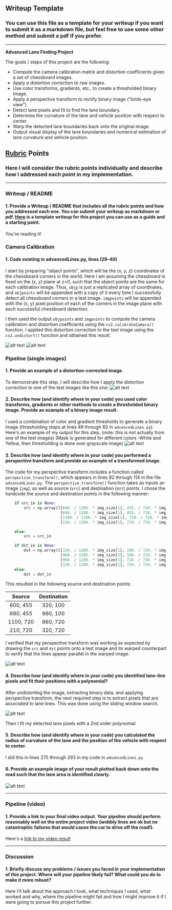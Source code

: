 ## Writeup Template

### You can use this file as a template for your writeup if you want to submit it as a markdown file, but feel free to use some other method and submit a pdf if you prefer.

---

**Advanced Lane Finding Project**

The goals / steps of this project are the following:

* Compute the camera calibration matrix and distortion coefficients given a set of chessboard images.
* Apply a distortion correction to raw images.
* Use color transforms, gradients, etc., to create a thresholded binary image.
* Apply a perspective transform to rectify binary image ("birds-eye view").
* Detect lane pixels and fit to find the lane boundary.
* Determine the curvature of the lane and vehicle position with respect to center.
* Warp the detected lane boundaries back onto the original image.
* Output visual display of the lane boundaries and numerical estimation of lane curvature and vehicle position.

[//]: # (Image References)
[image11]: ./writeup_images/chess.jpg
[image12]: ./writeup_images/chess_undist_test_image.jpg
[image1]: ./writeup_images/undist_img.jpg "Undistorted"
[image2]: ./test_images/test2.jpg "Road Transformed"
[image3]: ./writeup_images/binary.jpg "Binary Example"
[image4]: ./writeup_images/out_img.jp "Fit Visual"
[image5]: ./writeup_images/result.jpg "Output"
[video1]: ./project_video.mp4 "Video"

## [Rubric](https://review.udacity.com/#!/rubrics/571/view) Points

### Here I will consider the rubric points individually and describe how I addressed each point in my implementation.  

---

### Writeup / README

#### 1. Provide a Writeup / README that includes all the rubric points and how you addressed each one.  You can submit your writeup as markdown or pdf.  [Here](https://github.com/sandrageorge/CarND-Advanced-Lane-Lines/blob/master/writeup_template.md) is a template writeup for this project you can use as a guide and a starting point.  

You're reading it!

### Camera Calibration

#### 1. Code existing in advancedLines.py, lines (29-40)

I start by preparing "object points", which will be the (x, y, z) coordinates of the chessboard corners in the world. Here I am assuming the chessboard is fixed on the (x, y) plane at z=0, such that the object points are the same for each calibration image.  Thus, `objp` is just a replicated array of coordinates, and `objpoints` will be appended with a copy of it every time I successfully detect all chessboard corners in a test image.  `imgpoints` will be appended with the (x, y) pixel position of each of the corners in the image plane with each successful chessboard detection.  

I then used the output `objpoints` and `imgpoints` to compute the camera calibration and distortion coefficients using the `cv2.calibrateCamera()` function.  I applied this distortion correction to the test image using the `cv2.undistort()` function and obtained this result: 

![alt text][image11]  ![alt text][image12] 

### Pipeline (single images)

#### 1. Provide an example of a distortion-corrected image.

To demonstrate this step, I will describe how I apply the distortion correction to one of the test images like this one:
![alt text][image1]

#### 2. Describe how (and identify where in your code) you used color transforms, gradients or other methods to create a thresholded binary image.  Provide an example of a binary image result.

I used a combination of color and gradient thresholds to generate a binary image (thresholding steps at lines 49 through 83 in `advancedLines.py`).  Here's an example of my output for this step.  (note: this is not actually from one of the test images)
(Mask is generated for different colors -White and Yellow, then thresholding is done over grayscale image)
![alt text][image2]

#### 3. Describe how (and identify where in your code) you performed a perspective transform and provide an example of a transformed image.

The code for my perspective transform includes a function called `perspective_transform()`, which appears in lines 82 through 114 in the file `advancedLines.py`.  The `perspective_transform()` function takes as inputs an image (`img`), as well as source (`src`) and destination (`dst`) points.  I chose the hardcode the source and destination points in the following manner:

```python
    if src_in is None:
        src = np.array([[600. / 1280. * img_size[1], 455. / 720. * img_size[0]],
                        [690. / 1280. * img_size[1], 455. / 720. * img_size[0]],
                        [1100. / 1280. * img_size[1], 720. / 720. * img_size[0]],
                        [210. / 1280. * img_size[1], 720. / 720. * img_size[0]]], np.float32)

    else:
        src = src_in

    if dst_in is None:
        dst = np.array([[320. / 1280. * img_size[1], 100. / 720. * img_size[0]],
                        [960. / 1280. * img_size[1], 100. / 720. * img_size[0]],
                        [960. / 1280. * img_size[1], 720. / 720. * img_size[0]],
                        [320. / 1280. * img_size[1], 720. / 720. * img_size[0]]], np.float32)
    else:
        dst = dst_in
```

This resulted in the following source and destination points:

| Source        | Destination   | 
|:-------------:|:-------------:| 
| 600, 455      | 320, 100      | 
| 690, 455      | 960, 100      |
| 1100, 720     | 960, 720      |
| 210, 720      | 320, 720      |

I verified that my perspective transform was working as expected by drawing the `src` and `dst` points onto a test image and its warped counterpart to verify that the lines appear parallel in the warped image.

![alt text][image3]

#### 4. Describe how (and identify where in your code) you identified lane-line pixels and fit their positions with a polynomial?

After undistorting the image, extracting binary data, and applying perspective transform, the next required step is to extract pixels that are associated to lane lines. This was done using the sliding window search. 

![alt text][image4]

Then I fit my detected lane pixels with a 2nd order polynomial 

#### 5. Describe how (and identify where in your code) you calculated the radius of curvature of the lane and the position of the vehicle with respect to center.

I did this in lines 275 through 293 in my code in `advancedLines.py`

#### 6. Provide an example image of your result plotted back down onto the road such that the lane area is identified clearly.

![alt text][image5]

---

### Pipeline (video)

#### 1. Provide a link to your final video output.  Your pipeline should perform reasonably well on the entire project video (wobbly lines are ok but no catastrophic failures that would cause the car to drive off the road!).

Here's a [link to my video result](./project_video.mp4)

---

### Discussion

#### 1. Briefly discuss any problems / issues you faced in your implementation of this project.  Where will your pipeline likely fail?  What could you do to make it more robust?

Here I'll talk about the approach I took, what techniques I used, what worked and why, where the pipeline might fail and how I might improve it if I were going to pursue this project further.  
